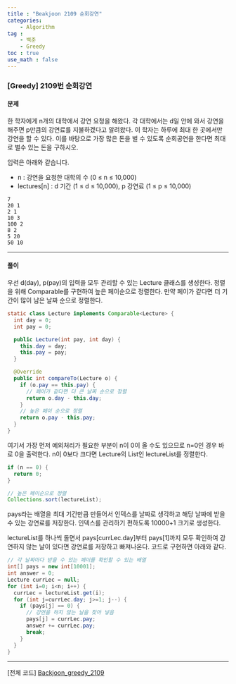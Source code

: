 ```yaml
---
title : "Beakjoon 2109 순회강연"
categories: 
    - Algorithm
tag : 
    - 백준
    - Greedy
toc : true
use_math : false
---
```


### [Greedy] 2109번 순회강연



#### 문제

한 학자에게 n개의 대학에서 강연 요청을 해왔다. 각 대학에서는 d일 안에 와서 강연을 해주면 p만큼의 강연료를 지불하겠다고 알려왔다. 이 학자는 하루에 최대 한 곳에서만 강연을 할 수 있다. 이를 바탕으로 가장 많은 돈을 벌 수 있도록 순회공연을 한다면 최대로 벌수 있는 돈을 구하시오.

입력은 아래와 같습니다. 

- n : 강연을 요청한 대학의 수 (0 ≤ n ≤ 10,000)
- lectures[n] : d 기간 (1 ≤ d ≤ 10,000), p 강연료  (1 ≤ p ≤ 10,000)

```
7
20 1
2 1
10 3
100 2
8 2
5 20
50 10
```
------




#### 풀이

우선 d(day), p(pay)의 입력을 모두 관리할 수 있는 Lecture 클래스를 생성한다. 정렬을 위해 Comparable를 구현하여 높은 페이순으로 정렬한다. 만약 페이가 같다면 더 기간이 많이 남은 날짜 순으로 정렬한다.

```java
static class Lecture implements Comparable<Lecture> {
  int day = 0;
  int pay = 0;

  public Lecture(int pay, int day) {
    this.day = day;
    this.pay = pay;
  }

  @Override
  public int compareTo(Lecture o) {
    if (o.pay == this.pay) {
      // 페이가 같다면 더 큰 날짜 순으로 정렬 
      return o.day - this.day;
    }
    // 높은 페이 순으로 정렬 
    return o.pay - this.pay;
  }
}
```



여기서 가장 먼저 예외처리가 필요한 부분이 n이 0이 올 수도 있으므로 n=0인 경우 바로 0을 출력한다.
n이 0보다 크다면 Lecture의 List인 lectureList를 정렬한다.

```java
if (n == 0) {
  return 0;
}

// 높은 페이순으로 정렬 
Collections.sort(lectureList);
```



pays라는 배열을 최대 기간만큼 만들어서 인덱스를 날짜로 생각하고 해당 날짜에 받을 수 있는 강연료를 저장한다. 인덱스를 관리하기 편하도록 10000+1 크기로 생성한다.

lectureList를 하나씩 돌면서 pays[currLec.day]부터 pays[1]까지  모두 확인하여 강연하지 않는 날이 있다면 강연료를 저장하고 빠져나온다. 코드로 구현하면 아래와 같다.

```java
// 각 날짜마다 받을 수 있는 페이를 확인할 수 있는 배열 
int[] pays = new int[10001];
int answer = 0;
Lecture currLec = null;
for (int i=0; i<n; i++) {
  currLec = lectureList.get(i);
  for (int j=currLec.day; j>=1; j--) { 
    if (pays[j] == 0) {
      // 강연을 하지 않는 날을 찾아 넣음 
      pays[j] = currLec.pay;
      answer += currLec.pay;
      break;
    }
  }
}
```
------



[전체 코드]
[Backjoon_greedy_2109](https://github.com/yuntnwls/codingtest/blob/a7e4b3de7c61606c2b1c1738dd2cf0d12616c8d1/src/com/backjoon/greedy/t2109/Main.java)


